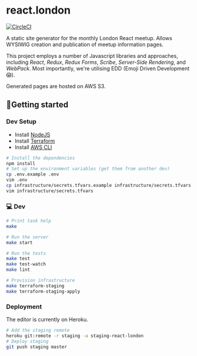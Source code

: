 react.london
============

[![CircleCI](https://circleci.com/gh/redbadger/react.london.svg?style=svg)](https://circleci.com/gh/redbadger/react.london)

A static site generator for the monthly London React meetup. Allows WYSIWIG
creation and publication of meetup information pages.

This project employs a number of Javascript libraries and approaches,
including _React_, _Redux_, _Redux Forms_, _Scribe_, _Server-Side
Rendering_, and _WebPack_. Most importantly, we're utilising EDD (Emoji Driven
Development 😱).

Generated pages are hosted on AWS S3.

## 🏃Getting started

### Dev Setup

* Install [NodeJS](https://nodejs.org/en/)
* Install [Terraform](https://www.terraform.io/)
* Install [AWS CLI](http://docs.aws.amazon.com/cli/latest/userguide/installing.html)

```sh
# Install the dependencies
npm install
# Set up the environment variables (get them from another dev)
cp .env.example .env
vim .env
cp infrastructure/secrets.tfvars.example infrastructure/secrets.tfvars
vim infrastructure/secrets.tfvars
```

### 💻 Dev

```sh
# Print task help
make

# Run the server
make start

# Run the tests
make test
make test-watch
make lint

# Provision infrastructure
make terraform-staging
make terraform-staging-apply
```

### Deployment

The editor is currently on Heroku.

```sh
# Add the staging remote
heroku git:remote -r staging -a staging-react-london
# Deploy staging
git push staging master
```
